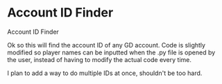 # Account ID Finder
Account ID Finder

Ok so this will find the account ID of any GD account. Code is slightly modified so player names can be inputted when the .py file is opened by the user, instead of having to modify the actual code every time.

I plan to add a way to do multiple IDs at once, shouldn't be too hard.
